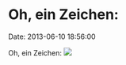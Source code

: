 Oh, ein Zeichen:
================

Date: 2013-06-10 18:56:00

Oh, ein Zeichen:
![](http://fettemama.org:6502/9eb0b7fff15508afc4f349bf153bc56e)
